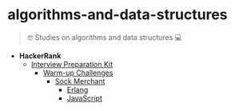 # algorithms-and-data-structures

> 🤓 Studies on algorithms and data structures 💻

- **HackerRank**
  - [Interview Preparation Kit](https://www.hackerrank.com/interview/interview-preparation-kit)
    - [Warm-up Challenges](https://www.hackerrank.com/interview/interview-preparation-kit/warmup/challenges)
      - [Sock Merchant](https://www.hackerrank.com/challenges/sock-merchant/problem?h_l=interview&playlist_slugs%5B%5D=interview-preparation-kit&playlist_slugs%5B%5D=warmup)
        - [Erlang](hackerrank/interview-preparation-kit/warmup-challenges/sock-merchant/erlang/sock_merchant.erl)
        - [JavaScript](hackerrank/interview-preparation-kit/warmup-challenges/sock-merchant/javascript/sock-merchant.js)
